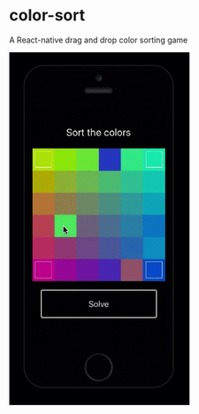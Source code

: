 # color-sort
A React-native drag and drop color sorting game

<img src="./assets/color-sort.gif" />
